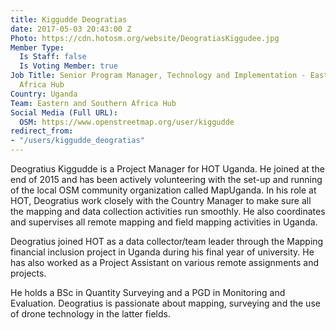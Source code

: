 ```yaml
---
title: Kiggudde Deogratias
date: 2017-05-03 20:43:00 Z
Photo: https://cdn.hotosm.org/website/DeogratiasKiggudee.jpg
Member Type:
  Is Staff: false
  Is Voting Member: true
Job Title: Senior Program Manager, Technology and Implementation - Eastern and Southern
  Africa Hub
Country: Uganda
Team: Eastern and Southern Africa Hub
Social Media (Full URL):
  OSM: https://www.openstreetmap.org/user/kiggudde
redirect_from:
- "/users/kiggudde_deogratias"
---
```


Deogratius Kiggudde is a Project Manager for HOT Uganda. He joined at the end of 2015 and has been actively volunteering with the set-up and running of the local OSM community organization called MapUganda. In his role at HOT, Deogratius work closely with the Country Manager to make sure all the mapping and data collection activities run smoothly. He also coordinates and supervises all remote mapping and field mapping activities in Uganda.

Deogratius joined HOT as a data collector/team leader through the Mapping financial inclusion project in Uganda during his final year of university. He has also worked as a Project Assistant on various remote assignments and projects.

He holds a BSc in Quantity Surveying and a PGD in Monitoring and Evaluation. Deogratius is passionate about mapping, surveying and the use of drone technology in the latter fields. 

